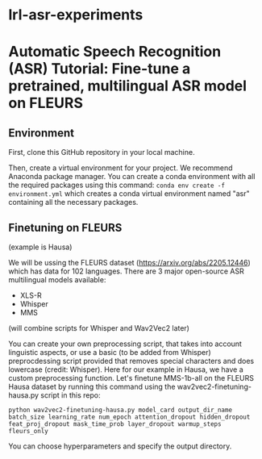 # lrl-asr-experiments

# Automatic Speech Recognition (ASR) Tutorial: Fine-tune a pretrained, multilingual ASR model on FLEURS

## Environment 

First, clone this GitHub repository in your local machine.

Then, create a virtual environment for your project. We recommend Anaconda package manager. You can create a conda environment with all the required packages using this command:
 `conda env create -f environment.yml` which creates a conda virtual environment named "asr" containing all the necessary packages.

## Finetuning on FLEURS

(example is Hausa)

We will be ussing the FLEURS dataset (https://arxiv.org/abs/2205.12446) which has data for 102 languages. There are 3 major open-source ASR multilingual models available:
* XLS-R 
* Whisper
* MMS

(will combine scripts for Whisper and Wav2Vec2 later)  

You can create your own preprocessing script, that takes into account linguistic aspects, or use a basic (to be added from Whisper) preprocdessing script provided that removes special characters and does lowercase (credit: Whisper). Here for our example in Hausa, we have a custom preprocessing function. Let's finetune MMS-1b-all on the FLEURS Hausa dataset by running this command using the wav2vec2-finetuning-hausa.py script in this repo:
```
python wav2vec2-finetuning-hausa.py model_card output_dir_name batch_size learning_rate num_epoch attention_dropout hidden_dropout feat_proj_dropout mask_time_prob layer_dropout warmup_steps fleurs_only
```

You can choose hyperparameters and specify the output directory.
